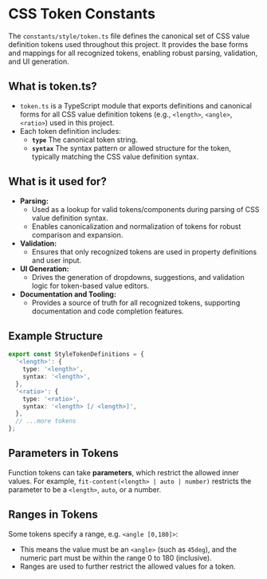 # CSS Token Constants

The `constants/style/token.ts` file defines the canonical set of CSS value definition tokens  used throughout this project. It provides the base forms and mappings for all recognized tokens, enabling robust parsing, validation, and UI generation.

## What is token.ts?

- `token.ts` is a TypeScript module that exports definitions and canonical forms for all CSS value definition tokens  (e.g., `<length>`, `<angle>`, `<ratio>`) used in this project.
- Each token definition includes:
  - **`type`** The canonical token string.
  - **`syntax`** The syntax pattern or allowed structure for the token, typically matching the CSS value definition syntax.


## What is it used for?

- **Parsing:**
  - Used as a lookup for valid tokens/components during parsing of CSS value definition syntax.
  - Enables canonicalization and normalization of tokens for robust comparison and expansion.
- **Validation:**
  - Ensures that only recognized tokens are used in property definitions and user input.
- **UI Generation:**
  - Drives the generation of dropdowns, suggestions, and validation logic for token-based value editors.
- **Documentation and Tooling:**
  - Provides a source of truth for all recognized tokens, supporting documentation and code completion features.

## Example Structure

```ts
export const StyleTokenDefinitions = {
  '<length>': {
    type: '<length>',
    syntax: '<length>',
  },
  '<ratio>': {
    type: '<ratio>',
    syntax: '<length> [/ <length>]',
  },
  // ...more tokens
};
```


## Parameters in Tokens

Function tokens can take **parameters**, which restrict the allowed inner values. For example, `fit-content(<length> | auto | number)` restricts the parameter to be a `<length>`, `auto`, or a number.

## Ranges in Tokens

Some tokens specify a range, e.g. `<angle [0,180]>`:
- This means the value must be an `<angle>` (such as `45deg`), and the numeric part must be within the range 0 to 180 (inclusive).
- Ranges are used to further restrict the allowed values for a token.

